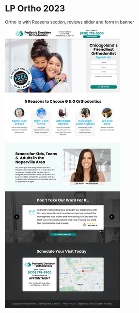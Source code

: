 # LP Ortho 2023
 Ortho lp with Reasons section, reviews slider and form in banner

![screenshot_1](assets/images/preview.png)
